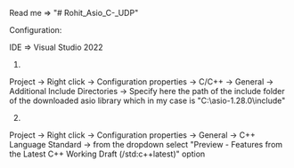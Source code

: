 Read me => "# Rohit_Asio_C-_UDP" 

Configuration:

IDE => Visual Studio 2022

1) 
Project -> Right click -> Configuration properties -> C/C++ -> General -> Additional Include Directories -> Specify here the path of the include folder of the downloaded asio library which in my case is "C:\asio-1.28.0\include"

2)
Project -> Right click -> Configuration properties -> General -> C++ Language Standard -> from the dropdown select "Preview - Features from the Latest C++ Working Draft (/std:c++latest)" option